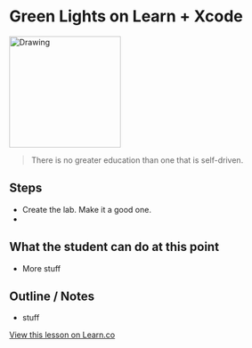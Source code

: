 # Green Lights on Learn + Xcode

<img src="http://i.imgur.com/asu8fcm.jpg?1" alt="Drawing" style="width: 200px;"/>  


> There is no greater education than one that is self-driven.

## Steps

* Create the lab. Make it a good one.
* 

## What the student can do at this point 

* More stuff

## Outline / Notes

*  stuff

<a href='https://learn.co/lessons/iOSTests' data-visibility='hidden'>View this lesson on Learn.co</a>
